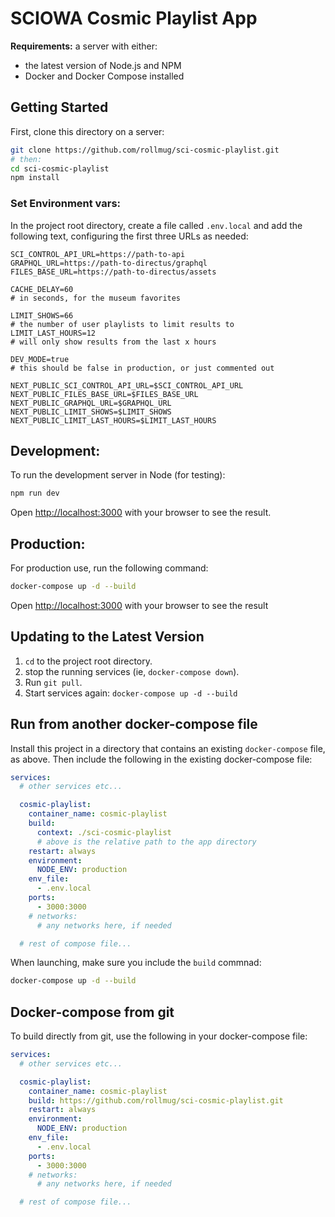 # SCIOWA Cosmic Playlist App

**Requirements:** a server with either:

- the latest version of Node.js and NPM 
- Docker and Docker Compose installed

## Getting Started

First, clone this directory on a server:

```bash
git clone https://github.com/rollmug/sci-cosmic-playlist.git
# then:
cd sci-cosmic-playlist
npm install
```

### Set Environment vars:

In the project root directory, create a file called `.env.local` and add the following text, configuring the first three URLs as needed:

```dotenv
SCI_CONTROL_API_URL=https://path-to-api
GRAPHQL_URL=https://path-to-directus/graphql
FILES_BASE_URL=https://path-to-directus/assets

CACHE_DELAY=60
# in seconds, for the museum favorites

LIMIT_SHOWS=66
# the number of user playlists to limit results to
LIMIT_LAST_HOURS=12
# will only show results from the last x hours

DEV_MODE=true 
# this should be false in production, or just commented out

NEXT_PUBLIC_SCI_CONTROL_API_URL=$SCI_CONTROL_API_URL
NEXT_PUBLIC_FILES_BASE_URL=$FILES_BASE_URL
NEXT_PUBLIC_GRAPHQL_URL=$GRAPHQL_URL
NEXT_PUBLIC_LIMIT_SHOWS=$LIMIT_SHOWS
NEXT_PUBLIC_LIMIT_LAST_HOURS=$LIMIT_LAST_HOURS
```

## Development:

To run the development server in Node (for testing):

```bash
npm run dev
```

Open [http://localhost:3000](http://localhost:3000) with your browser to see the result.

## Production:

For production use, run the following command:

```bash
docker-compose up -d --build
```

Open [http://localhost:3000](http://localhost:3000) with your browser to see the result


## Updating to the Latest Version

1. `cd` to the project root directory.
2. stop the running services (ie, `docker-compose down`).
3. Run `git pull`.
4. Start services again: `docker-compose up -d --build`

## Run from another docker-compose file

Install this project in a directory that contains an existing `docker-compose` file, as above. Then include the following in the existing docker-compose file:


```yaml
services:
  # other services etc...

  cosmic-playlist:
    container_name: cosmic-playlist
    build:
      context: ./sci-cosmic-playlist
      # above is the relative path to the app directory
    restart: always
    environment:
      NODE_ENV: production
    env_file: 
      - .env.local
    ports:
      - 3000:3000
    # networks:
      # any networks here, if needed

  # rest of compose file...
```

When launching, make sure you include the `build` commnad:

```bash
docker-compose up -d --build
```

## Docker-compose from git

To build directly from git, use the following in your docker-compose file:

```yaml
services:
  # other services etc...

  cosmic-playlist:
    container_name: cosmic-playlist
    build: https://github.com/rollmug/sci-cosmic-playlist.git
    restart: always
    environment:
      NODE_ENV: production
    env_file: 
      - .env.local
    ports:
      - 3000:3000
    # networks:
      # any networks here, if needed

  # rest of compose file...
```